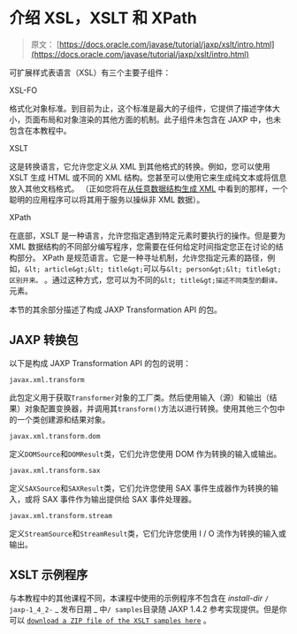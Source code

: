 # 介绍 XSL，XSLT 和 XPath

> 原文： [https://docs.oracle.com/javase/tutorial/jaxp/xslt/intro.html](https://docs.oracle.com/javase/tutorial/jaxp/xslt/intro.html)

可扩展样式表语言（XSL）有三个主要子组件：

XSL-FO

格式化对象标准。到目前为止，这个标准是最大的子组件，它提供了描述字体大小，页面布局和对象渲染的其他方面的机制。此子组件未包含在 JAXP 中，也未包含在本教程中。

XSLT

这是转换语言，它允许您定义从 XML 到其他格式的转换。例如，您可以使用 XSLT 生成 HTML 或不同的 XML 结构。您甚至可以使用它来生成纯文本或将信息放入其他文档格式。 （正如您将在[从任意数据结构生成 XML](generatingXML.html) 中看到的那样，一个聪明的应用程序可以将其用于服务以操纵非 XML 数据）。

XPath

在底部，XSLT 是一种语言，允许您指定遇到特定元素时要执行的操作。但是要为 XML 数据结构的不同部分编写程序，您需要在任何给定时间指定您正在讨论的结构部分。 XPath 是规范语言。它是一种寻址机制，允许您指定元素的路径，例如，`&lt; article&gt;&lt; title&gt;`可以与`&lt; person&gt;&lt; title&gt;区别开来。` 。通过这种方式，您可以为不同的`&lt; title&gt;描述不同类型的翻译。`元素。

本节的其余部分描述了构成 JAXP Transformation API 的包。

## JAXP 转换包

以下是构成 JAXP Transformation API 的包的说明：

`javax.xml.transform`

此包定义用于获取`Transformer`对象的工厂类。然后使用输入（源）和输出（结果）对象配置变换器，并调用其`transform()`方法以进行转换。使用其他三个包中的一个类创建源和结果对象。

`javax.xml.transform.dom`

定义`DOMSource`和`DOMResult`类，它们允许您使用 DOM 作为转换的输入或输出。

`javax.xml.transform.sax`

定义`SAXSource`和`SAXResult`类，它们允许您使用 SAX 事件生成器作为转换的输入，或将 SAX 事件作为输出提供给 SAX 事件处理器。

`javax.xml.transform.stream`

定义`StreamSource`和`StreamResult`类，它们允许您使用 I / O 流作为转换的输入或输出。

## XSLT 示例程序

与本教程中的其他课程不同，本课程中使用的示例程序不包含在 _install-dir_ `/ jaxp-1_4_2-` _ 发布日期 _ 中`/ samples`目录随 JAXP 1.4.2 参考实现提供。但是你可以 [`download a ZIP file of the XSLT samples here`](../examples/xslt_samples.zip) 。